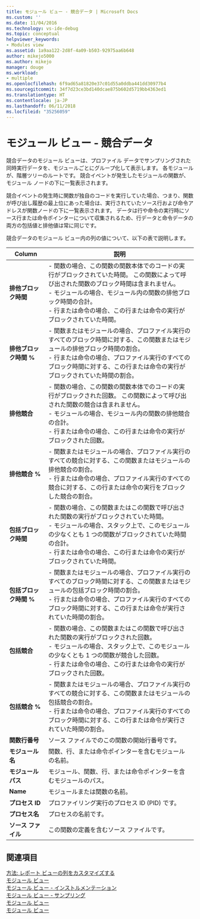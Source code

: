 ```yaml
---
title: モジュール ビュー - 競合データ | Microsoft Docs
ms.custom: ''
ms.date: 11/04/2016
ms.technology: vs-ide-debug
ms.topic: conceptual
helpviewer_keywords:
- Modules view
ms.assetid: 1a9aa122-2d8f-4a09-b503-92975aa6b648
author: mikejo5000
ms.author: mikejo
manager: douge
ms.workload:
- multiple
ms.openlocfilehash: 6f9ad65a81820e37c01d55a0ddba441dd30977b4
ms.sourcegitcommit: 34f7d23ce3bd140dcae875b602d5719bb4363ed1
ms.translationtype: HT
ms.contentlocale: ja-JP
ms.lasthandoff: 06/11/2018
ms.locfileid: "35256059"
---
```

# <a name="modules-view---contention-data"></a>モジュール ビュー - 競合データ
競合データのモジュール ビューは、プロファイル データでサンプリングされた同時実行データを、モジュールごとにグループ化して表示します。 各モジュールが、階層ツリーのルートです。 競合イベントが発生したモジュールの関数が、モジュール ノードの下に一覧表示されます。  
  
 競合イベントの発生時に関数が独自のコードを実行していた場合、つまり、関数が呼び出し履歴の最上位にあった場合は、実行されていたソース行および命令アドレスが関数ノードの下に一覧表示されます。 データは行や命令の実行時にソース行または命令ポインターについて収集されるため、行データと命令データの両方の包括値と排他値は常に同じです。  
  
 競合データのモジュール ビュー内の列の値について、以下の表で説明します。  
  
|Column|説明|  
|------------|-----------------|  
|**排他ブロック時間**|-   関数の場合、この関数の関数本体でのコードの実行がブロックされていた時間。 この関数によって呼び出された関数のブロック時間は含まれません。<br />-   モジュールの場合、モジュール内の関数の排他ブロック時間の合計。<br />-   行または命令の場合、この行または命令の実行がブロックされていた時間。|  
|**排他ブロック時間 %**|-   関数またはモジュールの場合、プロファイル実行のすべてのブロック時間に対する、この関数またはモジュールの排他ブロック時間の割合。<br />-   行または命令の場合、プロファイル実行のすべてのブロック時間に対する、この行または命令の実行がブロックされていた時間の割合。|  
|**排他競合**|-   関数の場合、この関数の関数本体でのコードの実行がブロックされた回数。 この関数によって呼び出された関数の競合は含まれません。<br />-   モジュールの場合、モジュール内の関数の排他競合の合計。<br />-   行または命令の場合、この行または命令の実行がブロックされた回数。|  
|**排他競合 %**|-   関数またはモジュールの場合、プロファイル実行のすべての競合に対する、この関数またはモジュールの排他競合の割合。<br />-   行または命令の場合、プロファイル実行のすべての競合に対する、この行または命令の実行をブロックした競合の割合。|  
|**包括ブロック時間**|-   関数の場合、この関数またはこの関数で呼び出された関数の実行がブロックされていた時間。<br />-   モジュールの場合、スタック上で、このモジュールの少なくとも 1 つの関数がブロックされていた時間の合計。<br />-   行または命令の場合、この行または命令の実行がブロックされていた時間。|  
|**包括ブロック時間 %**|-   関数またはモジュールの場合、プロファイル実行のすべてのブロック時間に対する、この関数またはモジュールの包括ブロック時間の割合。<br />-   行または命令の場合、プロファイル実行のすべてのブロック時間に対する、この行または命令が実行されていた時間の割合。|  
|**包括競合**|-   関数の場合、この関数またはこの関数で呼び出された関数の実行がブロックされた回数。<br />-   モジュールの場合、スタック上で、このモジュールの少なくとも 1 つの関数が競合した回数。<br />-   行または命令の場合、この行または命令の実行がブロックされた回数。|  
|**包括競合 %**|-   関数またはモジュールの場合、プロファイル実行のすべての競合に対する、この関数またはモジュールの包括競合の割合。<br />-   行または命令の場合、プロファイル実行のすべてのブロック時間に対する、この行または命令が実行されていた時間の割合。|  
|**関数行番号**|ソース ファイルでのこの関数の開始行番号です。|  
|**モジュール名**|関数、行、または命令ポインターを含むモジュールの名前。|  
|**モジュール パス**|モジュール、関数、行、または命令ポインターを含むモジュールのパス。|  
|**Name**|モジュールまたは関数の名前。|  
|**プロセス ID**|プロファイリング実行のプロセス ID (PID) です。|  
|**プロセス名**|プロセスの名前です。|  
|**ソース ファイル**|この関数の定義を含むソース ファイルです。|  
  
## <a name="see-also"></a>関連項目  
 [方法: レポート ビューの列をカスタマイズする](../profiling/how-to-customize-report-view-columns.md)   
 [モジュール ビュー](../profiling/modules-view.md)   
 [モジュール ビュー - インストルメンテーション](../profiling/modules-view-dotnet-memory-instrumentation-data.md)   
 [モジュール ビュー - サンプリング](../profiling/modules-view-dotnet-memory-sampling-data.md)   
 [モジュール ビュー](../profiling/modules-view-instrumentation-data.md)   
 [モジュール ビュー](../profiling/modules-view-sampling-data.md)